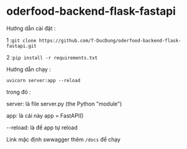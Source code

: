 # oderfood-backend-flask-fastapi

Hướng dẫn cài đặt :

1 :`git clone https://github.com/T-DucDung/oderfood-backend-flask-fastapi.git`

2 :`pip install -r requirements.txt`

Hướng dẫn chạy :

`uvicorn server:app --reload`

trong đó :

server: là file server.py (the Python "module")

app: là cái này app = FastAPI()

--reload: là để app tự reload

Link mặc định swwagger thêm `/docs` để chạy